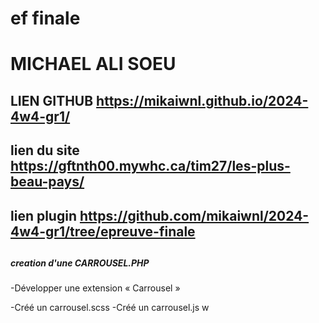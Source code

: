 # ef finale
# MICHAEL ALI SOEU
## LIEN GITHUB https://mikaiwnl.github.io/2024-4w4-gr1/
## lien du site https://gftnth00.mywhc.ca/tim27/les-plus-beau-pays/
## lien plugin https://github.com/mikaiwnl/2024-4w4-gr1/tree/epreuve-finale

##

##### creation d'une CARROUSEL.PHP
-Développer une extension « Carrousel »

-Créé un carrousel.scss
-Créé un carrousel.js
w

